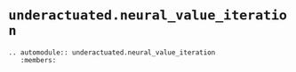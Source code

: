 # `underactuated.neural_value_iteration`

```{eval-rst}
.. automodule:: underactuated.neural_value_iteration
   :members:
